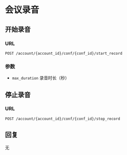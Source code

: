 # 会议录音

## 开始录音

### URL

```
POST /account/{account_id}/conf/{conf_id}/start_record
```

### 参数

- `max_duration` 录音时长（秒）

## 停止录音

### URL

```
POST /account/{account_id}/conf/{conf_id}/stop_record
```

## 回复

无
